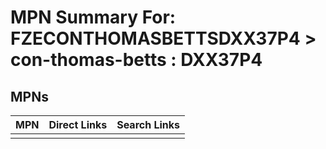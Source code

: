 



# MPN Summary For: FZECONTHOMASBETTSDXX37P4 > con-thomas-betts : DXX37P4

## MPNs
  

|MPN|Direct Links|Search Links|
| :--- | :--- | :--- |
||||
